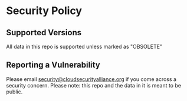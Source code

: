 # Security Policy

## Supported Versions

All data in this repo is supported unless marked as "OBSOLETE"

## Reporting a Vulnerability

Please email security@cloudsecurityalliance.org if you come across a security concern. Please note: this repo and the data in it is meant to be public. 
